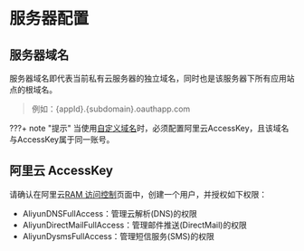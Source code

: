 # 服务器配置

## 服务器域名

服务器域名即代表当前私有云服务器的独立域名，同时也是该服务器下所有应用站点的根域名。

> 例如：{appId}.{subdomain}.oauthapp.com

???+ note "提示"
    当使用[自定义域名](https://docs.oauthapp.com/code_saas/#_2)时，必须配置阿里云AccessKey，且该域名与AccessKey属于同一账号。


## 阿里云 AccessKey

请确认在阿里云[RAM 访问控制](https://ram.console.aliyun.com/users)页面中，创建一个用户，并授权如下权限：

- AliyunDNSFullAccess：管理云解析(DNS)的权限
- AliyunDirectMailFullAccess：管理邮件推送(DirectMail)的权限
- AliyunDysmsFullAccess：管理短信服务(SMS)的权限

<!-- ## 阿里云 短信 服务器

默认无需修改，短信服务器地址与私有云区域一至。

## 阿里云 DNS 服务器

默认无需修改，DNS服务器地址默认与私有云区域一至。 -->